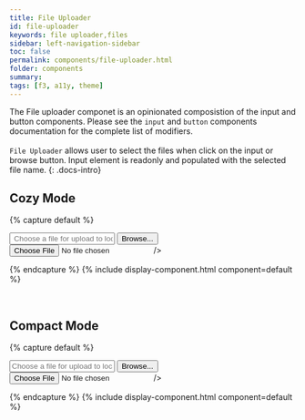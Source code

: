 ```yaml
---
title: File Uploader
id: file-uploader
keywords: file uploader,files
sidebar: left-navigation-sidebar
toc: false
permalink: components/file-uploader.html
folder: components
summary:
tags: [f3, a11y, theme]
---
```


The File uploader componet is an opinionated composistion of the input and button components.
Please see the `input` and `button` components documentation for the complete list of modifiers.
<br/><br/>
`File Uploader` allows user to select the files when click on the input or browse button.
Input element is readonly and populated with the selected file name.
{: .docs-intro}
<br/>

## Cozy Mode

{% capture default %}

<div class="fd-file-uploader">
    <input class="fd-input fd-file-uploader__input" onclick="browseFile('input1');" title="Select a file for uploading" type="text" id="browse_input1" placeholder=" Choose a file for upload to localserver " readonly>
    <button class="fd-button" onclick="browseFile('input1');"  id="fileuploader-button1" title="Select a file for uploading">Browse...</button>
  
</div>
  <input
    id="input1"
    class="fd-file-uploader__hidden"
    type="file"
    onchange="selectFile(this,'browse_input1')"
  
/>
  
{% endcapture %}
{% include display-component.html component=default %}

<br/>

## Compact Mode

{% capture default %}

<div class="fd-file-uploader">
    <input class="fd-input fd-input--compact fd-file-uploader__input" onclick="browseFile('input2');" id="browse_input2" type="text" title="Select a file for uploading" placeholder="Choose a file for upload to localserver" readonly>
    <button class="fd-button fd-button--compact "  onclick="browseFile('input2');" id="fileuplader-button2" title="Select a file for uploading">Browse...</button>
  
</div>
  <input
    id="input2"
    class="fd-file-uploader__hidden"
    type="file"
    onchange="selectFile(this,'browse_input2')"

/>
  
{% endcapture %}
{% include display-component.html component=default %}
